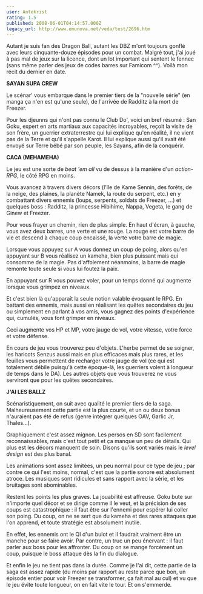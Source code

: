 ```yaml
---
user: Antekrist
rating: 1.5
published: 2008-06-01T04:14:57.000Z
legacy_url: http://www.emunova.net/veda/test/2696.htm
---
```

Autant je suis fan des Dragon Ball, autant les DBZ m'ont toujours gonflé avec leurs cinquante-douze épisodes pour un combat. Malgré tout, j'ai joué à pas mal de jeux sur la licence, dont un lot important qui sentent le fennec (sans même parler des jeux de codes barres sur Famicom ^^). Voilà mon récit du dernier en date.  

  

**SAYAN SUPA CREW**  

Le scénar' vous embarque dans le premier tiers de la "nouvelle série" (en manga ça n'en est qu'une seule), de l'arrivée de Radditz à la mort de Freezer.  

Pour les djeunns qui n'ont pas connu le Club Do', voici un bref résumé : San Goku, expert en arts martiaux aux capacités incroyables, reçoit la visite de son frère, un guerrier extraterrestre qui lui explique qu'en réalité, il ne vient pas de la Terre et qu'il s'appelle Karot. Il lui explique aussi qu'il avait été envoyé sur Terre bébé par son peuple, les Sayans, afin de la conquérir.  

  

**CACA (MEHAMEHA)**  

Le jeu est une sorte de _beat 'em all_ vu de dessus à la manière d'un _action-RPG_, le côté RPG en moins.  

Vous avancez à travers divers décors (l'île de Kame Sennin, des forêts, de la neige, des plaines, la planète Namek, la route du serpent, etc.) en y combattant divers ennemis (loups, serpents, soldats de Freezer, ...) et quelques boss : Radditz, la princesse Hibihime, Nappa, Vegeta, le gang de Ginew et Freezer.  

  

Pour vous frayer un chemin, rien de plus simple. En haut d'écran, à gauche, vous avez deux barres, une verte et une rouge. La rouge est votre barre de vie et descend à chaque coup encaissé, la verte votre barre de magie.  

Lorsque vous appuyez sur A vous donnez un coup de poing, alors qu'en appuyant sur B vous réalisez un kameha, bien plus puissant mais qui consomme de la magie. Pas d'affolement néanmoins, la barre de magie remonte toute seule si vous lui foutez la paix.  

En appuyant sur R vous pouvez voler, pour un temps donné qui augmente lorsque vous grimpez en niveaux.  

  

Et c'est bien là qu'apparaît la seule notion valable évoquant le RPG. En battant des ennemis, mais aussi en réalisant les quêtes secondaires du jeu ou simplement en parlant à vos amis, vous gagnez des points d'expérience qui, cumulés, vous font grimper en niveaux.  

Ceci augmente vos HP et MP, votre jauge de vol, votre vitesse, votre force et votre défense.  

En cours de jeu vous trouverez peu d'objets. L'herbe permet de se soigner, les haricots Senzus aussi mais en plus efficaces mais plus rares, et les feuilles vous permettent de recharger votre jauge de vol (ce qui est totalement débile puisqu'à cette époque-là, les guerriers volent à longueur de temps dans le DA). Les autres objets que vous trouverez ne vous serviront que pour les quêtes secondaires.  

  

**J'AI LES BALLZ**  

Scénaristiquement, on suit avec qualité le premier tiers de la saga. Malheureusement cette partie est la plus courte, et un ou deux bonus n'auraient pas été de refus (genre intégrer quelques OAV, Garlic Jr, Thales...).  

Graphiquement c'est assez mignon. Les persos en SD sont facilement reconnaissables, mais c'est tout petit et ça manque un peu de détails. Qui plus est les décors manquent de soin. Disons qu'ils sont variés mais le _level design_ est des plus banal.  

Les animations sont assez limitées, un peu normal pour ce type de jeu ; par contre ce qui l'est moins, normal, c'est que la partie sonore est absolument atroce. Les musiques sont ridicules et sans rapport avec la série, et les bruitages sont abominables.  

Restent les points les plus graves. La jouabilité est affreuse. Goku bute sur n'importe quel décor et se dirige comme il le veut, et la précision de ses coups est catastrophique : il faut être sur l'ennemi pour espérer lui coller son poing. Du coup, on ne se sert que du kameha et des rares attaques que l'on apprend, et toute stratégie est absolument inutile.  

En effet, les ennemis ont le QI d'un bulot et il faudrait vraiment être un manche pour se faire avoir. Par contre, un truc un peu énervant : il faut parler aux boss pour les affronter. Du coup on se mange forcément un coup, puisque le boss attaque dès la fin du dialogue.  

Et enfin le jeu ne tient pas dans la durée. Comme je l'ai dit, cette partie de la saga est assez rapide (du moins par rapport au reste parce que bon, un épisode entier pour voir Freezer se transformer, ça fait mal au cul) et vu que le jeu évite toute longueur, on en fait vite le tour. Et on s'emmerde.